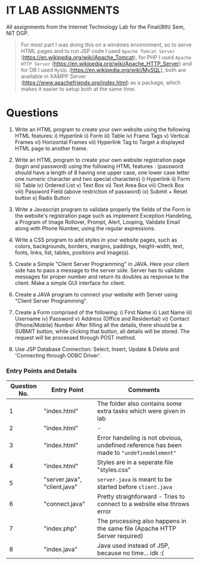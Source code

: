 # IT LAB ASSIGNMENTS
All assignments from the Internet Technology Lab for the Final(8th) Sem, NIT DGP.
>For most part I was doing this on a windows environment, so to serve HTML pages and to run JSP code I used ```Apache Tomcat Server``` (https://en.wikipedia.org/wiki/Apache_Tomcat), for PHP I used ```Apache HTTP Server``` (https://en.wikipedia.org/wiki/Apache_HTTP_Server) and for DB I used ```MySQL``` (https://en.wikipedia.org/wiki/MySQL), both are available in XAMPP Server (https://www.apachefriends.org/index.html) as a package, which makes it easier to setup both at the same time. 
# Questions
1. Write an HTML program to create your own website using the following HTML features:
    i) Hyperlink
    ii) Form
    iii) Table
    iv) Frame Tags
    v) Vertical Frames
    vi) Horizontal Frames
    vii) Hyperlink Tag to Target a displayed HTML page to another frame.

2. Write an HTML program to create your own website registration page (login and password) using the following HTML features : (password should have a length of 8 having one upper case, one lower case letter one numeric character and two special characters)
    i) Hyperlink
    ii) Form
    iii) Table
    iv) Ordered List
    v) Text Box
    vi) Text Area Box
    vii) Check Box
    viii) Password Field (above restriction of password)
    ix) Submit + Reset button
    x) Radio Button

3. Write a Javascript program to validate properly the fields of the Form in the website's registration page such as implement Exception Handeling, a Program of Image Rollover, Prompt, Alert, Looping, Validate Email along with Phone Number, using the regular expressions.
4. Write a CSS program to add styles in your website pages, such as colors, backgrounds, borders, margins, paddings, height-width, text, fonts, links, list, tables, positions and image(s).
5. Create a Simple "Client Server Programming" in JAVA. Here your client side has to pass a message to the server side. Server has to validate messages for proper number and return its doubles as response to the client. Make a simple GUI interface for client.
6. Create a JAVA program to connect your website with Server using "Client Server Programming".
7. Create a Form comprised of the following:
    i) First Name
    ii) Last Name
    iii) Username
    iv) Password
    v) Address (Office and Residential)
    vi) Contact (Phone/Mobile) Number
After filling all the details, there should be a SUBMIT button, while clicking that button, all details will be stored. The request will be processed through POST method.
8. Use JSP Database Connection: Select, Insert, Update & Delete and 'Connecting through ODBC Driver'.

### Entry Points and Details

| Question No. | Entry Point | Comments |
| ------ | ------ | ------ |
| 1 | "index.html"| The folder also contains some extra tasks which were given in lab |
| 2 | "index.html" | - |
| 3 | "index.html" | Error handeling is not obvious, undefined reference has been made to ```"undefinedelement"``` |
| 4 | "index.html" | Styles are in a seperate file "styles.css" |
| 5 | "server.java", "client.java" | ```server.java``` is meant to be started before ```client.java``` |
| 6 | "connect.java" | Pretty straighforward - Tries to connect to a website else throws error |
| 7 | "index.php" | The processing also happens in the same file (Apache HTTP Server required) |
| 8 | "index.java" | Java used instead of JSP, because no time... idk :( |

